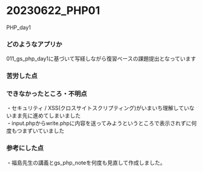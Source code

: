 # 20230622_PHP01

PHP_day1

<h3>どのようなアプリか</h3>
011_gs_php_day1に基づいて写経しながら復習ベースの課題提出となっています<br>

<h3>苦労した点</h3>

<h3>できなかったところ・不明点</h3>
・セキュリティ / XSS(クロスサイトスクリプティング)がいまいち理解していないまま先に進めてしまいました<br>
・input.phpからwrite.phpに内容を送ってみようというところで表示されずに何度もつまずいていました<br>

<h3>参考にした点</h3>
 ・福島先生の講義とgs_php_noteを何度も見直して作成しました。


